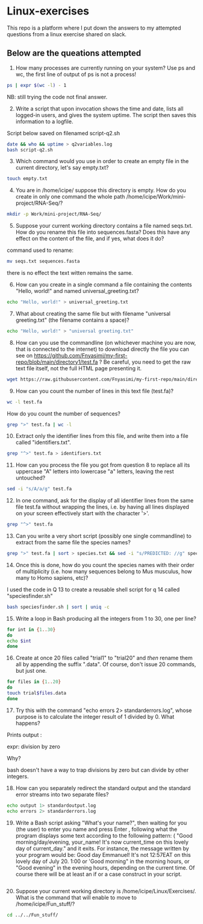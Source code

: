 # Linux-exercises
This repo is a platform where I put down the answers to my attempted questions from a linux exercise shared on slack.

## Below are the queations attempted

1. How many processes are currently running on your system? Use ps and wc, the first line of output of ps is not a process!

```bash
ps | expr $(wc -l) - 1 
```
NB: still trying the code not final answer.

2. Write a script that upon invocation shows the time and date, lists all logged-in users, and gives the system uptime. The script then saves this information to a logfile.

Script below saved on filenamed script-q2.sh

```bash
date && who && uptime > q2variables.log
bash script-q2.sh
```

3. Which command would you use in order to create an empty file in the current directory, let's say empty.txt?

```bash
touch empty.txt
```

4. You are in /home/icipe/  suppose this directory is empty. How do you create in only one command the whole path /home/icipe/Work/mini-project/RNA-Seq/?

```bash
mkdir -p Work/mini-project/RNA-Seq/

```

5. Suppose your current working directory contains a file named seqs.txt. How do you rename this file into sequences.fasta? Does this have any effect on the content of the file, and if yes, what does it do?

command used to rename:
```bash
mv seqs.txt sequences.fasta

```
there is no effect the text witten remains the same.

6. How can you create in a single command a file containing the contents "Hello, world!" and named universal_greeting.txt?

```bash
echo "Hello, world!" > universal_greeting.txt

```

7. What about creating the same file but with filename "universal greeting.txt" (the filename contains a space)?

```bash
echo "Hello, world!" > "universal greeting.txt"

```

8. How can you use the commandline (on whichever machine you are now, that is connected to the internet) to download directly the file you can see on https://github.com/Fnyasimi/my-first-repo/blob/main/directory1/test.fa ? Be careful, you need to get the raw text file itself, not the full HTML page presenting it.

```bash
wget https://raw.githubusercontent.com/Fnyasimi/my-first-repo/main/directory1/test.fa

```

9. How can you count the number of lines in this text file (test.fa)? 
```bash
wc -l test.fa 
```

How do you count the number of sequences?

```bash
grep ">" test.fa | wc -l
```

10. Extract only the identifier lines from this file, and write them into a file called "identifiers.txt".

```bash
grep "^>" test.fa > identifiers.txt

```

11. How can you process the file you got from question 8 to replace all its uppercase "A" letters into lowercase "a" letters, leaving the rest untouched?

```bash
sed -i "s/A/a/g" test.fa
```

12. In one command, ask for the display of all identifier lines from the same file test.fa without wrapping the lines, i.e. by having all lines displayed on your screen effectively start with the character '>'.

```bash
grep "^>" test.fa
```

13. Can you write a very short script (possibly one single commandline) to extract from the same file the species names?

```bash
grep ">" test.fa | sort > species.txt && sed -i "s/PREDICTED: //g" species.txt && cut -d " " -f 2,3 species.txt
```

14. Once this is done, how do you count the species names with their order of multiplicity (i.e. how many sequences belong to Mus musculus, how many to Homo sapiens, etc)?

I used the code in Q 13 to create a reusable shell script for q 14 called "speciesfinder.sh"

```bash
bash speciesfinder.sh | sort | uniq -c
```

15. Write a loop in Bash producing all the integers from 1 to 30, one per line?

```bash
for int in {1..30}
do
echo $int
done
```

16.  Create at once 20 files called "trial1" to "trial20" and *then* rename them all by appending the suffix ".data". Of course, don't issue 20 commands, but just one.

```bash
for files in {1..20}
do
touch trial$files.data
done
```

17.  Try this with the command "echo errors 2> standarderrors.log", whose purpose is to calculate the integer result of 1 divided by 0. What happens? 

Prints output : 

expr: division by zero

Why?

bash doesn't have a way to trap divisions by zero but can divide by other integers.

18. How can you separately redirect the standard output and the standard error streams into two separate files?

```bash
echo output 1> standardoutput.log
echo errors 2> standarderrors.log
```

19. Write a Bash script asking "What's your name?", then waiting for you (the user) to enter you name and press Enter , following what the program displays some text according to the following pattern:
(
"Good morning/day/evening, your_name!
It's now current_time on this lovely day of current_day." and it exits.
For instance, the message written by your program would be:
Good day Emmanuel! It's not 12:57EAT on this lovely day of July 20. 1:00
or 'Good morning" in the morning hours, or "Good evening" in the evening hours, depending on the current time.
Of course there will be at least an if or a case construct in your script.

```bash

```

20. Suppose your current working directory is /home/icipe/Linux/Exercises/. What is the command that will enable to move to /home/icipe/Fun_stuff/?

```bash
cd ../../Fun_stuff/
```




